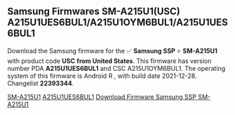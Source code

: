 <h2>Samsung Firmwares SM-A215U1(USC) A215U1UES6BUL1/A215U1OYM6BUL1/A215U1UES6BUL1</h2>
Download the Samsung firmware for the ✅ <strong>Samsung SSP </strong> ⭐ <strong>SM-A215U1</strong> with product code <strong>USC</strong> <strong> from United States</strong>. This firmware has version number PDA <strong>A215U1UES6BUL1</strong> and CSC A215U1OYM6BUL1. The operating system of this firmware is Android R , with build date 2021-12-28. Changelist <strong>22393344</strong>.

[SM-A215U1](https://samfirm.shop/samsung/model/SM-A215U1)
[A215U1UES6BUL1](https://samfirm.shop/samsung/pda/A215U1UES6BUL1)
[Download Firmware Samsung SSP SM-A215U1](https://samfirm.shop/samsung/firmware/485952)
